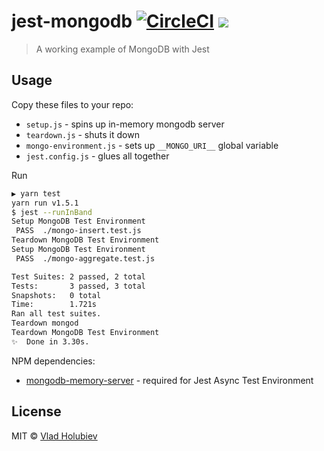 # jest-mongodb [![CircleCI](https://img.shields.io/circleci/project/github/vladgolubev/jest-mongodb.svg)](https://circleci.com/gh/vladgolubev/jest-mongodb) ![](https://img.shields.io/badge/code_style-prettier-ff69b4.svg)

> A working example of MongoDB with Jest

## Usage

Copy these files to your repo:

* `setup.js` - spins up in-memory mongodb server
* `teardown.js` - shuts it down
* `mongo-environment.js` - sets up `__MONGO_URI__` global variable
* `jest.config.js` - glues all together


Run 
```sh
▶ yarn test
yarn run v1.5.1
$ jest --runInBand
Setup MongoDB Test Environment
 PASS  ./mongo-insert.test.js
Teardown MongoDB Test Environment
Setup MongoDB Test Environment
 PASS  ./mongo-aggregate.test.js

Test Suites: 2 passed, 2 total
Tests:       3 passed, 3 total
Snapshots:   0 total
Time:        1.721s
Ran all test suites.
Teardown mongod
Teardown MongoDB Test Environment
✨  Done in 3.30s.
```

NPM dependencies:

* [mongodb-memory-server](https://github.com/nodkz/mongodb-memory-server) - required for Jest Async Test Environment

## License

MIT © [Vlad Holubiev](https://vladholubiev.com)
